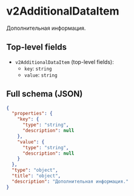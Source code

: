 # v2AdditionalDataItem

Дополнительная информация.

## Top-level fields
- `v2AdditionalDataItem` (top-level fields):
  - `key`: `string`
  - `value`: `string`

## Full schema (JSON)
```json
{
  "properties": {
    "key": {
      "type": "string",
      "description": null
    },
    "value": {
      "type": "string",
      "description": null
    }
  },
  "type": "object",
  "title": "object",
  "description": "Дополнительная информация."
}
```
